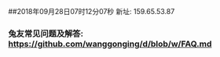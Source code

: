 ##2018年09月28日07时12分07秒 新址: 159.65.53.87
### 兔友常见问题及解答: https://github.com/wanggonging/d/blob/w/FAQ.md
